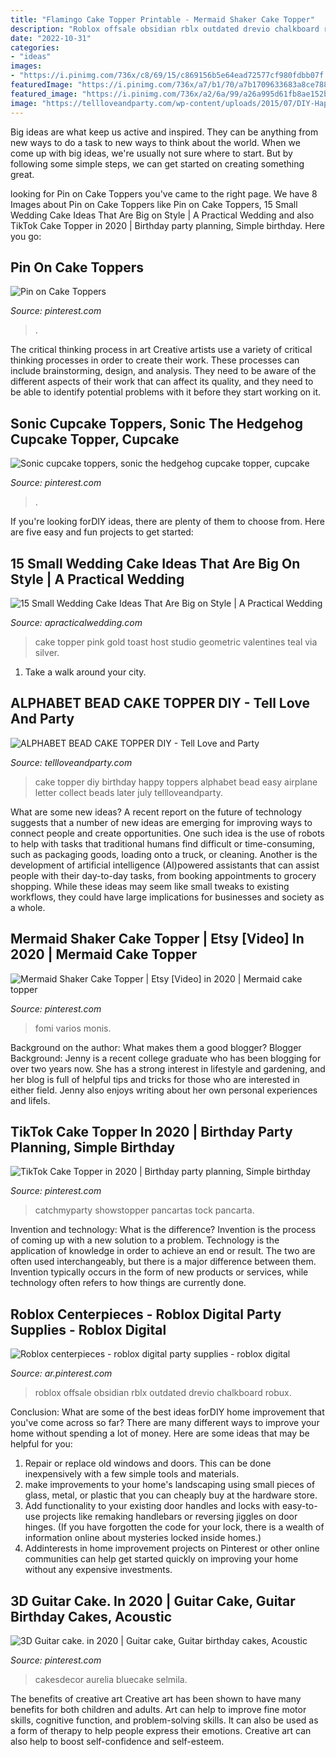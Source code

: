 ```yaml
---
title: "Flamingo Cake Topper Printable - Mermaid Shaker Cake Topper"
description: "Roblox offsale obsidian rblx outdated drevio chalkboard robux"
date: "2022-10-31"
categories:
- "ideas"
images:
- "https://i.pinimg.com/736x/c8/69/15/c869156b5e64ead72577cf980fdbb07f.jpg"
featuredImage: "https://i.pinimg.com/736x/a7/b1/70/a7b1709633683a8ce788977d2f45873d.jpg"
featured_image: "https://i.pinimg.com/736x/a2/6a/99/a26a995d61fb8ae152b1a5fac50fb97a.jpg"
image: "https://tellloveandparty.com/wp-content/uploads/2015/07/DIY-Happy-Birthday-Cake-topper.jpg"
---
```



Big ideas are what keep us active and inspired. They can be anything from new ways to do a task to new ways to think about the world. When we come up with big ideas, we're usually not sure where to start. But by following some simple steps, we can get started on creating something great.

	

		
looking for Pin on Cake Toppers you've came to the right page. We have 8 Images about Pin on Cake Toppers like Pin on Cake Toppers, 15 Small Wedding Cake Ideas That Are Big on Style | A Practical Wedding and also TikTok Cake Topper in 2020 | Birthday party planning, Simple birthday. Here you go:
		
    
## Pin On Cake Toppers

<img loading=lazy src="https://i.pinimg.com/736x/0f/b5/d4/0fb5d478a50876f603347974091fe4e6.jpg" onerror="this.onerror=null;this.src='https://tse4.mm.bing.net/th?id=OIP.hYkbHVFsjWDWJuRuNQdgkQHaJ3&amp;pid=15.1';" alt="Pin on Cake Toppers">

_Source: pinterest.com_

>. 

	

The critical thinking process in art
Creative artists use a variety of critical thinking processes in order to create their work. These processes can include brainstorming, design, and analysis. They need to be aware of the different aspects of their work that can affect its quality, and they need to be able to identify potential problems with it before they start working on it.

    
## Sonic Cupcake Toppers, Sonic The Hedgehog Cupcake Topper, Cupcake

<img loading=lazy src="https://i.pinimg.com/736x/67/7d/b2/677db2ef94bfcff3dc1503ff41f6f518.jpg" onerror="this.onerror=null;this.src='https://tse3.mm.bing.net/th?id=OIP.2J-qrMaI_cpfy_U_Ih_-5QHaJ3&amp;pid=15.1';" alt="Sonic cupcake toppers, sonic the hedgehog cupcake topper, cupcake">

_Source: pinterest.com_

>. 

	

If you're looking forDIY ideas, there are plenty of them to choose from. Here are five easy and fun projects to get started: 

    
## 15 Small Wedding Cake Ideas That Are Big On Style | A Practical Wedding

<img loading=lazy src="http://36hrw115apll2tgpf9vbfhw1-wpengine.netdna-ssl.com/wp-content/uploads/2015/08/Valentines-Cake-12.jpg" onerror="this.onerror=null;this.src='https://tse4.mm.bing.net/th?id=OIP.BU-yyyGOiSdxHmRFhY_pUgHaLH&amp;pid=15.1';" alt="15 Small Wedding Cake Ideas That Are Big on Style | A Practical Wedding">

_Source: apracticalwedding.com_

>cake topper pink gold toast host studio geometric valentines teal via silver. 

	

1) Take a walk around your city.

    
## ALPHABET BEAD CAKE TOPPER DIY - Tell Love And Party

<img loading=lazy src="https://tellloveandparty.com/wp-content/uploads/2015/07/DIY-Happy-Birthday-Cake-topper.jpg" onerror="this.onerror=null;this.src='https://tse1.mm.bing.net/th?id=OIP.9KmOVINgaDYbpuMKWn4_UwHaLH&amp;pid=15.1';" alt="ALPHABET BEAD CAKE TOPPER DIY - Tell Love and Party">

_Source: tellloveandparty.com_

>cake topper diy birthday happy toppers alphabet bead easy airplane letter collect beads later july tellloveandparty. 

	

What are some new ideas?
A recent report on the future of technology suggests that a number of new ideas are emerging for improving ways to connect people and create opportunities. One such idea is the use of robots to help with tasks that traditional humans find difficult or time-consuming, such as packaging goods, loading onto a truck, or cleaning. Another is the development of artificial intelligence (AI)powered assistants that can assist people with their day-to-day tasks, from booking appointments to grocery shopping. While these ideas may seem like small tweaks to existing workflows, they could have large implications for businesses and society as a whole.

    
## Mermaid Shaker Cake Topper | Etsy [Video] In 2020 | Mermaid Cake Topper

<img loading=lazy src="https://i.pinimg.com/736x/a2/6a/99/a26a995d61fb8ae152b1a5fac50fb97a.jpg" onerror="this.onerror=null;this.src='https://tse1.mm.bing.net/th?id=OIP.WKO2dGzIHZNDG60t0w55cQHaNK&amp;pid=15.1';" alt="Mermaid Shaker Cake Topper | Etsy [Video] in 2020 | Mermaid cake topper">

_Source: pinterest.com_

>fomi varios monis. 

	

Background on the author: What makes them a good blogger?
Blogger Background:
Jenny is a recent college graduate who has been blogging for over two years now. She has a strong interest in lifestyle and gardening, and her blog is full of helpful tips and tricks for those who are interested in either field. Jenny also enjoys writing about her own personal experiences and lifeIs.

    
## TikTok Cake Topper In 2020 | Birthday Party Planning, Simple Birthday

<img loading=lazy src="https://i.pinimg.com/736x/a7/b1/c6/a7b1c63daf01497d8d1104fc5be370c5.jpg" onerror="this.onerror=null;this.src='https://tse4.mm.bing.net/th?id=OIP.KA5XJcycBf2y4ffHemSmOQHaLH&amp;pid=15.1';" alt="TikTok Cake Topper in 2020 | Birthday party planning, Simple birthday">

_Source: pinterest.com_

>catchmyparty showstopper pancartas tock pancarta. 

	

Invention and technology: What is the difference?
Invention is the process of coming up with a new solution to a problem. Technology is the application of knowledge in order to achieve an end or result. The two are often used interchangeably, but there is a major difference between them. Invention typically occurs in the form of new products or services, while technology often refers to how things are currently done.

    
## Roblox Centerpieces - Roblox Digital Party Supplies - Roblox Digital

<img loading=lazy src="https://i.pinimg.com/736x/a7/b1/70/a7b1709633683a8ce788977d2f45873d.jpg" onerror="this.onerror=null;this.src='https://tse1.mm.bing.net/th?id=OIP.yp9pXLw7YK5DdOYtnnArDQHaKe&amp;pid=15.1';" alt="Roblox centerpieces - roblox digital party supplies - roblox digital">

_Source: ar.pinterest.com_

>roblox offsale obsidian rblx outdated drevio chalkboard robux. 

	

Conclusion: What are some of the best ideas forDIY home improvement that you've come across so far?
There are many different ways to improve your home without spending a lot of money. Here are some ideas that may be helpful for you: 
1. Repair or replace old windows and doors. This can be done inexpensively with a few simple tools and materials. 
2. make improvements to your home's landscaping using small pieces of glass, metal, or plastic that you can cheaply buy at the hardware store. 
3. Add functionality to your existing door handles and locks with easy-to-use projects like remaking handlebars or reversing jiggles on door hinges. (If you have forgotten the code for your lock, there is a wealth of information online about mysteries locked inside homes.) 
4. Addinterests in home improvement projects on Pinterest or other online communities can help get started quickly on improving your home without any expensive investments.

    
## 3D Guitar Cake. In 2020 | Guitar Cake, Guitar Birthday Cakes, Acoustic

<img loading=lazy src="https://i.pinimg.com/736x/c8/69/15/c869156b5e64ead72577cf980fdbb07f.jpg" onerror="this.onerror=null;this.src='https://tse3.mm.bing.net/th?id=OIP.AmXfEDAHw_aqEj3GTwTw7QHaNB&amp;pid=15.1';" alt="3D Guitar cake. in 2020 | Guitar cake, Guitar birthday cakes, Acoustic">

_Source: pinterest.com_

>cakesdecor aurelia bluecake selmila. 

	

The benefits of creative art
Creative art has been shown to have many benefits for both children and adults. Art can help to improve fine motor skills, cognitive function, and problem-solving skills. It can also be used as a form of therapy to help people express their emotions. Creative art can also help to boost self-confidence and self-esteem.

